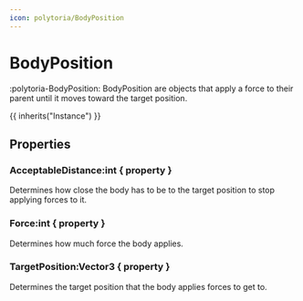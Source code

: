 ```yaml
---
icon: polytoria/BodyPosition
---
```


# BodyPosition

:polytoria-BodyPosition: BodyPosition are objects that apply a force to their parent until it moves toward the target position.

{{ inherits("Instance") }}

## Properties

### AcceptableDistance:int { property }

Determines how close the body has to be to the target position to stop applying forces to it.

### Force:int { property }

Determines how much force the body applies.

### TargetPosition:Vector3 { property }

Determines the target position that the body applies forces to get to.
